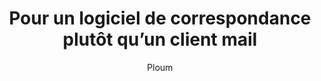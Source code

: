 ---
layout: post
title: "Pour un logiciel de correspondance plutôt qu’un client mail"
link: https://ploum.net/pour-un-logiciel-de-correspondance-plutot-quun-client-mail
author: "Ploum"
published_date: "23/11/2020"
description: "Plaidoyer en faveur d’un logiciel de relations épistolaires électroniques, échanges sacrifiés au culte de l’instantanéité. J’aime l’email. Je ne me lasse pas de m’émerveiller sur la beauté de ce système qui nous permet d’échanger par écrit, de manière décentralisée. D’entretenir des relations épistolaires dématérialisées à l’abri des regards (si l’on choisit bien son fournisseur). Je l’ai déjà dit et le redis."
language: "fr"
categories: "Liens"
tags: "app messagerie"
og-tags: "app messagerie"
permalink: /:categories/:year/:month/:day/:title/
---